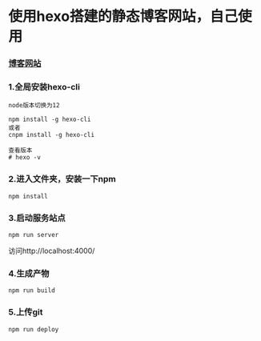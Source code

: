 # 使用hexo搭建的静态博客网站，自己使用

### [博客网站](https://peacejj.github.io/)


### 1.全局安装hexo-cli
```
node版本切换为12

npm install -g hexo-cli
或者
cnpm install -g hexo-cli

查看版本
# hexo -v 

```

### 2.进入文件夹，安装一下npm
```
npm install 
```
### 3.启动服务站点
```
npm run server
```

访问http://localhost:4000/

### 4.生成产物
```
npm run build 
```

### 5.上传git
```
npm run deploy 
```